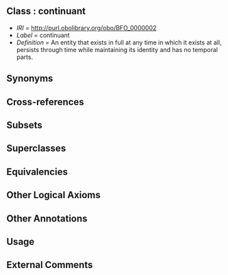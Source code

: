 
## Class : continuant

 * *IRI* = http://purl.obolibrary.org/obo/BFO_0000002
 * *Label* = continuant
 * *Definition* = An entity that exists in full at any time in which it exists at all, persists through time while maintaining its identity and has no temporal parts.

## Synonyms


## Cross-references


## Subsets


## Superclasses


## Equivalencies


## Other Logical Axioms


## Other Annotations


## Usage


## External Comments

